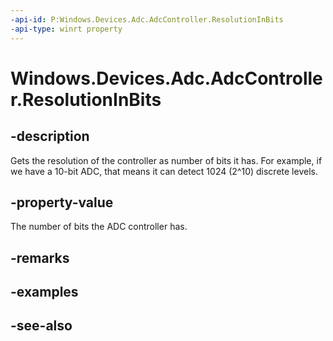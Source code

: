 ----api-id: P:Windows.Devices.Adc.AdcController.ResolutionInBits
-api-type: winrt property
---<!-- Property syntaxpublic int ResolutionInBits { get; }--># Windows.Devices.Adc.AdcController.ResolutionInBits## -descriptionGets the resolution of the controller as number of bits it has. For example, if we have a 10-bit ADC, that means it can detect 1024 (2^10) discrete levels.## -property-valueThe number of bits the ADC controller has.## -remarks## -examples## -see-also